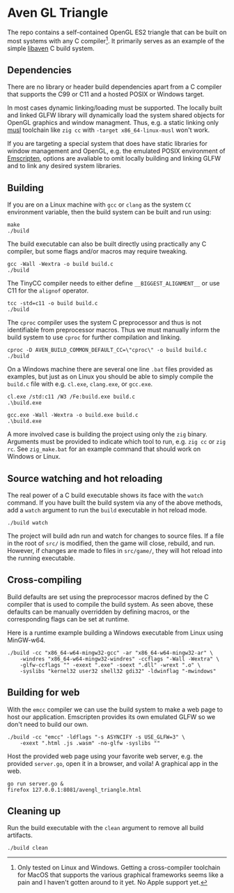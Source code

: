 # Aven GL Triangle

The repo contains a self-contained OpenGL ES2 triangle that can be built on most
systems with any C compiler[^1]. It primarily serves
as an example of the simple [libaven][1] C build system.

## Dependencies

There are no library or header build dependencies apart from a C compiler that
supports the C99 or C11 and a hosted POSIX or Windows target.

In most cases dynamic linking/loading must be supported. The locally built
and linked GLFW library will dynamically load the system shared objects for
OpenGL graphics and window managment. Thus, e.g. a static linking only
[musl][2] toolchain like `zig cc` with `-target
x86_64-linux-musl` won't work.

If you are targeting a special system that does have static libraries
for window
management and OpenGL, e.g. the emulated POSIX environment of [Emscripten][3],
options are avaliable to omit locally building and linking GLFW and to link any
desired system libraries.

## Building

If you are on a Linux machine with `gcc` or `clang` as the system `CC`
environment variable, then the build system can be built and run using:

```
make
./build
```

The build executable can also be built directly using practically any C
compiler, but some flags and/or macros may require tweaking.

```
gcc -Wall -Wextra -o build build.c
./build
```

The TinyCC compiler needs to either define `__BIGGEST_ALIGNMENT__` or use C11
for the `alignof` operator.

```
tcc -std=c11 -o build build.c
./build
```

The `cproc` compiler uses the system C preprocessor and thus is not identifiable
from preprocessor macros. Thus we must manually inform the build system to use
`cproc` for further compilation and linking.

```
cproc -D AVEN_BUILD_COMMON_DEFAULT_CC=\"cproc\" -o build build.c
./build
```

On a Windows machine there are several one line `.bat` files provided as
examples, but just as on Linux you should be able to simply compile the
`build.c` file with e.g. `cl.exe`, `clang.exe`, or `gcc.exe`.

```
cl.exe /std:c11 /W3 /Fe:build.exe build.c
.\build.exe
```

```
gcc.exe -Wall -Wextra -o build.exe build.c
.\build.exe
```

A more involved case is building the project using only the `zig` binary.
Arguments must be provided to indicate which tool to run, e.g. `zig cc` or
`zig rc`. See `zig_make.bat` for an example command that should work on Windows
or Linux.

## Source watching and hot reloading

The real power of a C build executable shows its face with the `watch` command.
If you have built the build system via any of the above methods, add a `watch`
argument to run the `build` executable in hot reload mode.

```
./build watch
```

The project will build adn run and watch for changes to source files.
If a file in the root of `src/` is modified, then the game will close,
rebuild, and run. However, if changes are made to files in
`src/game/`, they will hot reload into the running executable.

## Cross-compiling

Build defaults are set using the preprocessor macros defined by the C compiler
that is used to compile the build system. As seen above, these defaults can be
manually overridden by defining macros, or the corresponding flags can be set at
runtime.

Here is a runtime example building a Windows executable from Linux using
MinGW-w64.

```
./build -cc "x86_64-w64-mingw32-gcc" -ar "x86_64-w64-mingw32-ar" \
    -windres "x86_64-w64-mingw32-windres" -ccflags "-Wall -Wextra" \
    -glfw-ccflags "" -exext ".exe" -soext ".dll" -wrext ".o" \
    -syslibs "kernel32 user32 shell32 gdi32" -ldwinflag "-mwindows"
```

## Building for web

With the `emcc` compiler we can use the build system to make a web page to host
our application. Emscripten provides its own emulated GLFW so we don't need to
build our own.

```
./build -cc "emcc" -ldflags "-s ASYNCIFY -s USE_GLFW=3" \
    -exext ".html .js .wasm" -no-glfw -syslibs ""
```

Host the provided web page using your favorite web server, e.g. the provided
`server.go`, open it in a browser, and voila! A graphical app in the web.

```
go run server.go &
firefox 127.0.0.1:8081/avengl_triangle.html
```

## Cleaning up

Run the build executable with the `clean` argument to remove all build
artifacts.

```
./build clean
```

[^1]: Only tested on Linux and Windows. Getting a cross-compiler toolchain for
    MacOS that supports the various graphical frameworks seems like a pain and
    I haven't gotten around to it yet. No Apple support yet.

[1]: https://github.com/permutationlock/libaven
[2]: https://musl.libc.org/
[3]: https://emscripten.org/
